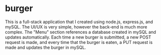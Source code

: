 # burger

<p>This is a full-stack application that I created using node.js, express.js, and mySQL.  The UI/UX is very simple, however the back-end is much more complex.  The "Menu" section references a database created in mySQL and updates automatically.  Each time a new burger is submitted, a new POST request is made, and every time that the burger is eaten, a PUT request is made and updates the burger in mySQL.</p>
